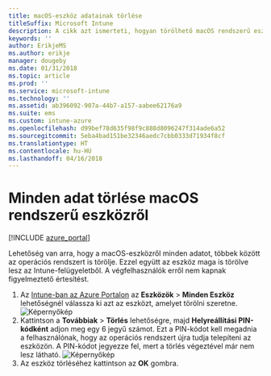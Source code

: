 ```yaml
---
title: macOS-eszköz adatainak törlése
titleSuffix: Microsoft Intune
description: A cikk azt ismerteti, hogyan törölhető macOS rendszerű eszközről minden adat, beleértve az operációs rendszert is.
keywords: ''
author: ErikjeMS
ms.author: erikje
manager: dougeby
ms.date: 01/31/2018
ms.topic: article
ms.prod: ''
ms.service: microsoft-intune
ms.technology: ''
ms.assetid: ab396092-907a-44b7-a157-aabee62176a9
ms.suite: ems
ms.custom: intune-azure
ms.openlocfilehash: d99bef78d635f98f9c888d8096247f314ade6a52
ms.sourcegitcommit: 5eba4bad151be32346aedc7cbb0333d71934f8cf
ms.translationtype: HT
ms.contentlocale: hu-HU
ms.lasthandoff: 04/16/2018
---
```

# <a name="erase-all-data-from-a-macos-device"></a>Minden adat törlése macOS rendszerű eszközről

[!INCLUDE [azure_portal](./includes/azure_portal.md)]

Lehetőség van arra, hogy a macOS-eszközről minden adatot, többek között az operációs rendszert is törölje. Ezzel együtt az eszköz maga is törölve lesz az Intune-felügyeletből. A végfelhasználók erről nem kapnak figyelmeztető értesítést.

1. Az [Intune-ban az Azure Portalon](https://aka.ms/intuneportal) az **Eszközök** > **Minden Eszköz** lehetőségnél válassza ki azt az eszközt, amelyet törölni szeretne.
![Képernyőkép](./media/device-erase/choosedevice.png)
2. Kattintson a **Továbbiak** > **Törlés** lehetőségre, majd **Helyreállítási PIN-kódként** adjon meg egy 6 jegyű számot. Ezt a PIN-kódot kell megadnia a felhasználónak, hogy az operációs rendszert újra tudja telepíteni az eszközön. A PIN-kódot jegyezze fel, mert a törlés végeztével már nem lesz látható.
![Képernyőkép](./media/device-erase/providepin.png)
3. Az eszköz törléséhez kattintson az **OK** gombra.
